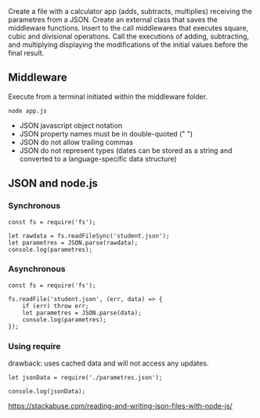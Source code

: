 
Create a file with a calculator app (adds, subtracts, multiplies) receiving the parametres from a JSON. Create an external class that saves the middleware functions. Insert to the call middlewares that executes square, cubic and divisional operations. Call the executions of adding, subtracting, and multiplying displaying the modifications of the initial values before the final result.



## Middleware

Execute from a terminal initiated within the middleware folder.


```
node app.js

```

- JSON javascript object notation
- JSON property names must be in double-quoted (" ")
- JSON do not allow trailing commas
- JSON do not represent types  (dates can be stored as a string and converted to a language-specific data structure)



## JSON and node.js

### Synchronous 
```
const fs = require('fs');

let rawdata = fs.readFileSync('student.json');
let parametres = JSON.parse(rawdata);
console.log(parametres);
```
### Asynchronous 
```
const fs = require('fs');

fs.readFile('student.json', (err, data) => {
    if (err) throw err;
    let parametres = JSON.parse(data);
    console.log(parametres);
});
```
### Using require 
drawback: uses cached data and will not access any updates.

```
let jsonData = require('./parametres.json');

console.log(jsonData);
```

https://stackabuse.com/reading-and-writing-json-files-with-node-js/


